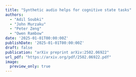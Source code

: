 ```yaml
---
title: "Synthetic audio helps for cognitive state tasks"
authors:
  - "Adil Soubki"
  - "John Murzaku"
  - "Peter Zeng"
  - "Owen Rambow"
date: '2025-01-01T00:00:00Z'
publishDate: '2025-01-01T00:00:00Z'
draft: false
publication: "arXiv preprint arXiv:2502.06922"
url_pdf: "https://arxiv.org/pdf/2502.06922.pdf"
image:
  preview_only: true
---
```

